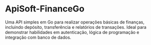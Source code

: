 # ApiSoft-FinanceGo
Uma API simples em Go para realizar operações básicas de finanças, incluindo depósito, transferência e relatórios de transações. Ideal para demonstrar habilidades em autenticação, lógica de programação e integração com banco de dados.

